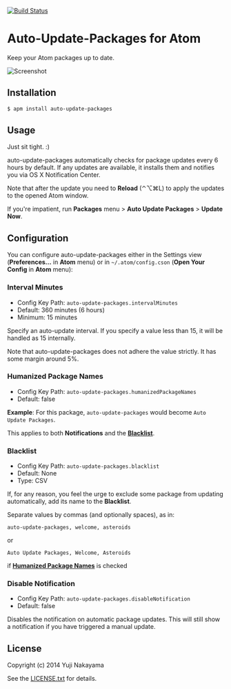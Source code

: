 [![Build Status](https://travis-ci.org/yujinakayama/atom-auto-update-packages.svg?branch=master)](https://travis-ci.org/yujinakayama/atom-auto-update-packages)

# Auto-Update-Packages for Atom

Keep your Atom packages up to date.

![Screenshot](https://f.cloud.github.com/assets/83656/2521579/c30d4b2a-b4ac-11e3-898a-5c763e9a1c5a.png)

## Installation

```bash
$ apm install auto-update-packages
```

## Usage

Just sit tight. :)

auto-update-packages automatically checks for package updates every 6 hours by default.
If any updates are available, it installs them and notifies you via OS X Notification Center.

Note that after the update you need to **Reload** (⌃⌥⌘L)
to apply the updates to the opened Atom window.

If you're impatient,
run **Packages** menu > **Auto Update Packages** > **Update Now**.

## Configuration

You can configure auto-update-packages
either
in the Settings view (**Preferences...** in **Atom** menu)
or
in `~/.atom/config.cson` (**Open Your Config** in **Atom** menu):

### Interval Minutes

* Config Key Path: `auto-update-packages.intervalMinutes`
* Default: 360 minutes (6 hours)
* Minimum: 15 minutes

Specify an auto-update interval.
If you specify a value less than 15, it will be handled as 15 internally.

Note that auto-update-packages does not adhere the value strictly.
It has some margin around 5%.

### Humanized Package Names

* Config Key Path: `auto-update-packages.humanizedPackageNames`
* Default: false

**Example**: For this package, `auto-update-packages` would become `Auto Update Packages`.

This applies to both **Notifications** and the [**Blacklist**](#blacklist).

### Blacklist

* Config Key Path: `auto-update-packages.blacklist`
* Default: None
* Type: CSV

If, for any reason, you feel the urge to exclude some package from updating automatically,
add its name to the **Blacklist**.

Separate values by commas (and optionally spaces), as in:

`auto-update-packages, welcome, asteroids`

or

`Auto Update Packages, Welcome, Asteroids`

if [**Humanized Package Names**](#humanized-package-names) is checked

### Disable Notification

* Config Key Path: `auto-update-packages.disableNotification`
* Default: false

Disables the notification on automatic package updates. This will still show a
notification if you have triggered a manual update.

## License

Copyright (c) 2014 Yuji Nakayama

See the [LICENSE.txt](LICENSE.txt) for details.
